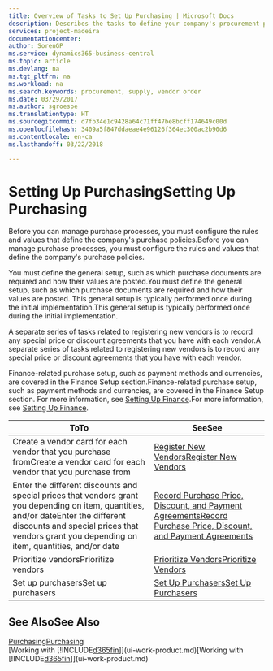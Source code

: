 ```yaml
---
title: Overview of Tasks to Set Up Purchasing | Microsoft Docs
description: Describes the tasks to define your company's procurement policies and set up your purchasing processes.
services: project-madeira
documentationcenter: 
author: SorenGP
ms.service: dynamics365-business-central
ms.topic: article
ms.devlang: na
ms.tgt_pltfrm: na
ms.workload: na
ms.search.keywords: procurement, supply, vendor order
ms.date: 03/29/2017
ms.author: sgroespe
ms.translationtype: HT
ms.sourcegitcommit: d7fb34e1c9428a64c71ff47be8bcff174649c00d
ms.openlocfilehash: 3409a5f847ddaeae4e96126f364ec300ac2b90d6
ms.contentlocale: en-ca
ms.lasthandoff: 03/22/2018

---
```

# <a name="setting-up-purchasing"></a><span data-ttu-id="40add-103">Setting Up Purchasing</span><span class="sxs-lookup"><span data-stu-id="40add-103">Setting Up Purchasing</span></span>
<span data-ttu-id="40add-104">Before you can manage purchase processes, you must configure the rules and values that define the company's purchase policies.</span><span class="sxs-lookup"><span data-stu-id="40add-104">Before you can manage purchase processes, you must configure the rules and values that define the company's purchase policies.</span></span>

<span data-ttu-id="40add-105">You must define the general setup, such as which purchase documents are required and how their values are posted.</span><span class="sxs-lookup"><span data-stu-id="40add-105">You must define the general setup, such as which purchase documents are required and how their values are posted.</span></span> <span data-ttu-id="40add-106">This general setup is typically performed once during the initial implementation.</span><span class="sxs-lookup"><span data-stu-id="40add-106">This general setup is typically performed once during the initial implementation.</span></span>

<span data-ttu-id="40add-107">A separate series of tasks related to registering new vendors is to record any special price or discount agreements that you have with each vendor.</span><span class="sxs-lookup"><span data-stu-id="40add-107">A separate series of tasks related to registering new vendors is to record any special price or discount agreements that you have with each vendor.</span></span>

<span data-ttu-id="40add-108">Finance-related purchase setup, such as payment methods and currencies, are covered in the Finance Setup section.</span><span class="sxs-lookup"><span data-stu-id="40add-108">Finance-related purchase setup, such as payment methods and currencies, are covered in the Finance Setup section.</span></span> <span data-ttu-id="40add-109">For more information, see [Setting Up Finance](finance-setup-finance.md).</span><span class="sxs-lookup"><span data-stu-id="40add-109">For more information, see [Setting Up Finance](finance-setup-finance.md).</span></span>

| <span data-ttu-id="40add-110">To</span><span class="sxs-lookup"><span data-stu-id="40add-110">To</span></span> | <span data-ttu-id="40add-111">See</span><span class="sxs-lookup"><span data-stu-id="40add-111">See</span></span> |
| --- | --- |
| <span data-ttu-id="40add-112">Create a vendor card for each vendor that you purchase from</span><span class="sxs-lookup"><span data-stu-id="40add-112">Create a vendor card for each vendor that you purchase from</span></span>|[<span data-ttu-id="40add-113">Register New Vendors</span><span class="sxs-lookup"><span data-stu-id="40add-113">Register New Vendors</span></span>](purchasing-how-register-new-vendors.md) |
| <span data-ttu-id="40add-114">Enter the different discounts and special prices that vendors grant you depending on item, quantities, and/or date</span><span class="sxs-lookup"><span data-stu-id="40add-114">Enter the different discounts and special prices that vendors grant you depending on item, quantities, and/or date</span></span> |[<span data-ttu-id="40add-115">Record Purchase Price, Discount, and Payment Agreements</span><span class="sxs-lookup"><span data-stu-id="40add-115">Record Purchase Price, Discount, and Payment Agreements</span></span>](purchasing-how-record-purchase-price-discount-payment-agreements.md) |
| <span data-ttu-id="40add-116">Prioritize vendors</span><span class="sxs-lookup"><span data-stu-id="40add-116">Prioritize vendors</span></span> |[<span data-ttu-id="40add-117">Prioritize Vendors</span><span class="sxs-lookup"><span data-stu-id="40add-117">Prioritize Vendors</span></span>](purchasing-how-prioritize-vendors.md) |
| <span data-ttu-id="40add-118">Set up purchasers</span><span class="sxs-lookup"><span data-stu-id="40add-118">Set up purchasers</span></span> |[<span data-ttu-id="40add-119">Set Up Purchasers</span><span class="sxs-lookup"><span data-stu-id="40add-119">Set Up Purchasers</span></span>](purchasing-how-setup-purchasers.md) |

## <a name="see-also"></a><span data-ttu-id="40add-120">See Also</span><span class="sxs-lookup"><span data-stu-id="40add-120">See Also</span></span>
[<span data-ttu-id="40add-121">Purchasing</span><span class="sxs-lookup"><span data-stu-id="40add-121">Purchasing</span></span>](purchasing-manage-purchasing.md)  
<span data-ttu-id="40add-122">[Working with [!INCLUDE[d365fin](includes/d365fin_md.md)]](ui-work-product.md)</span><span class="sxs-lookup"><span data-stu-id="40add-122">[Working with [!INCLUDE[d365fin](includes/d365fin_md.md)]](ui-work-product.md)</span></span>

